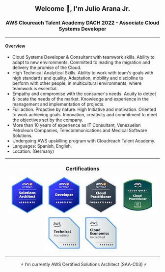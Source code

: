 &nbsp;
<h2 align="center">Welcome 👋, I'm Julio Arana Jr.</h2>

<h3 align="center">AWS Cloureach Talent Academy DACH 2022 - Associate Cloud Systems Developer</h3>
<hr align="center" size="6" width="100%"  color="green"></hr>

#### **Overview**
- Cloud Systems Developer & Consultant with teamwork skills. Ability to adapt to new environments. Committed to leading the migration and delivery the promise of the Cloud.
- High Technical Analytical Skills. Ability to work with team's goals with high standards and quality. Adaptation, mobility and discipline to perform with other people, in multicultural environments, where teamwork is essential.
- Empathy and compromise with the consumer's needs. Acuity to detect &  locate the needs of the market. Knowledge and experience in the management and implementation of projects.
- Full action. Proactive by nature. High Initiative and motivation.  Oriented to work achieving goals. Innovation, creativity and commitment to meet the objectives set by the company.
- More than 10 years of experience as IT Consultant, Venezuelan Petroleum Companies, Telecommunications and Medical Software Solutions.
- Undergoing AWS upskilling program with Cloudreach Talent Academy.
- Languages: Spanish, English.
- Location: (Germany)

<hr align="center" size="6" width="100%"  color="green"></hr>
<h3 align="center">Certifications</h3>
<div align="center"><img src=https://github.com/julioaranajr/julioaranajr/blob/main/aws-certified-saa-120x120.png><img src=https://github.com/julioaranajr/julioaranajr/blob/main/aws-certified-developer-associate-120x120.png><img src=https://github.com/julioaranajr/julioaranajr/blob/main/aws-certified-cloud-practitioner-120x120.png><img src=https://github.com/julioaranajr/julioaranajr/blob/main/aws-cloud-quest-cloud-practitioner-120x120.png><img src=https://github.com/julioaranajr/julioaranajr/blob/main/aws-partner-accreditation-technical-120x120.png><img src=https://github.com/julioaranajr/julioaranajr/blob/main/aws-partner-cloud-economics-accreditation-120x120.png><div/>
<hr align="center" size="6" width="100%"  color="green"></hr>
&nbsp;
⚡ I’m currently AWS Certified Solutions Architect [SAA-C03]  ⚡
